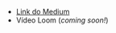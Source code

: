 - [Link do Medium](https://medium.com/@mateus.d.assis.silva/transfer-learning-com-vgg16-e-resnet50-39e58c3e84c3)
- Vídeo Loom (_coming soon!_)